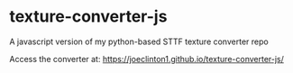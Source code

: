 # texture-converter-js
A javascript version of my python-based STTF texture converter repo

Access the converter at: https://joeclinton1.github.io/texture-converter-js/
